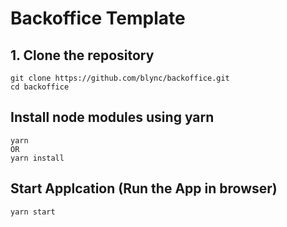 # Backoffice Template

## 1. Clone the repository
	git clone https://github.com/blync/backoffice.git
    cd backoffice

## Install node modules using yarn
	yarn
	OR
	yarn install

## Start Applcation (Run the App in browser)
    yarn start
